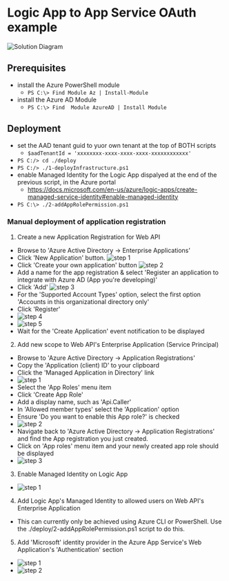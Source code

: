# Logic App to App Service OAuth example

![Solution Diagram](https://github.com/cbellee/logic-app-app-srv-api-oauth/blob/main/images/solution.png)

## Prerequisites

- install the Azure PowerShell module
  - `PS C:\> Find Module Az | Install-Module`
- install the Azure AD Module
  - `PS C:\> Find  Module AzureAD | Install Module`
## Deployment

- set the AAD tenant guid to yuor own tenant at the top of BOTH scripts
  - `$aadTenantId = 'xxxxxxxx-xxxx-xxxx-xxxx-xxxxxxxxxxxx'` 
- `PS C:/> cd ./deploy` 
- `PS C:/> ./1-deployInfrastructure.ps1`
- enable Managed Identity for the Logic App dispalyed at the end of the previous script, in the Azure portal
  - https://docs.microsoft.com/en-us/azure/logic-apps/create-managed-service-identity#enable-managed-identity
- `PS C:\> ./2-addAppRolePermission.ps1`

### Manual deployment of application registration 

1. Create a new Application Registration for Web API
- Browse to 'Azure Active Directory -> Enterprise Applications'
- Click 'New Application' button.
![step 1](https://github.com/cbellee/logic-app-app-srv-api-oauth/blob/main/images/1-application-registration.png)
- Click 'Create your own application' button 
![step 2](https://github.com/cbellee/logic-app-app-srv-api-oauth/blob/main/images/2-application-registration.png)
- Add a name for the app registration & select 'Register an application to integrate with Azure AD (App you're developing)'
- Click 'Add'
![step 3](https://github.com/cbellee/logic-app-app-srv-api-oauth/blob/main/images/3-application-registration.png)
- For the 'Supported Account Types' option, select the first option 'Accounts in this organizational directory only'
- Click 'Register'
- ![step 4](https://github.com/cbellee/logic-app-app-srv-api-oauth/blob/main/images/4-application-registration.png)
- ![step 5](https://github.com/cbellee/logic-app-app-srv-api-oauth/blob/main/images/5-application-registration.png)
- Wait for the 'Create Application' event notification to be displayed
2. Add new scope to Web API's Enterprise Application (Service Principal)
- Browse to 'Azure Active Directory -> Application Registrations'
- Copy the 'Application (client) ID' to your clipboard
- Click the 'Managed Application in Directory' link
- ![step 1](https://github.com/cbellee/logic-app-app-srv-api-oauth/blob/main/images/10-application-registration.png)
- Select the 'App Roles' menu item
- Click 'Create App Role'
- Add a display name, such as 'Api.Caller'
- In 'Allowed member types' select the 'Application' option 
- Ensure 'Do you want to enable this App role?' is checked
- ![step 2](https://github.com/cbellee/logic-app-app-srv-api-oauth/blob/main/images/11-application-registration.png)
- Navigate back to 'Azure Active Directory -> Application Registrations' and find the App registration you just created.
- Click on 'App roles' menu item and your newly created app role should be displayed
- ![step 3](https://github.com/cbellee/logic-app-app-srv-api-oauth/blob/main/images/12-application-registration.png)
3. Enable Managed Identity on Logic App
- ![step 1](https://github.com/cbellee/logic-app-app-srv-api-oauth/blob/main/images/13-application-registration.png)
4. Add Logic App's Managed Identity to allowed users on Web API's Enterprise Application
- This can currently only be achieved using Azure CLI or PowerShell. Use the ./deploy/2-addAppRolePermission.ps1 script to do this.
5. Add 'Microsoft' identity provider in the Azure App Service's Web Application's 'Authentication' section 
- ![step 1](https://github.com/cbellee/logic-app-app-srv-api-oauth/blob/main/images/14-application-registration.png)
- ![step 2](https://github.com/cbellee/logic-app-app-srv-api-oauth/blob/main/images/15-application-registration.png)
